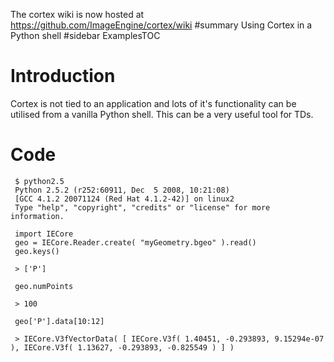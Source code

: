 The cortex wiki is now hosted at https://github.com/ImageEngine/cortex/wiki
#summary Using Cortex in a Python shell
#sidebar ExamplesTOC

# Introduction #

Cortex is not tied to an application and lots of it's functionality can be utilised from a vanilla Python shell. This can be a very useful tool for TDs.

# Code #
```
 $ python2.5
 Python 2.5.2 (r252:60911, Dec  5 2008, 10:21:08)
 [GCC 4.1.2 20071124 (Red Hat 4.1.2-42)] on linux2
 Type "help", "copyright", "credits" or "license" for more information.

 import IECore
 geo = IECore.Reader.create( "myGeometry.bgeo" ).read()
 geo.keys()

 > ['P']

 geo.numPoints

 > 100

 geo['P'].data[10:12]

 > IECore.V3fVectorData( [ IECore.V3f( 1.40451, -0.293893, 9.15294e-07 ), IECore.V3f( 1.13627, -0.293893, -0.825549 ) ] )
```